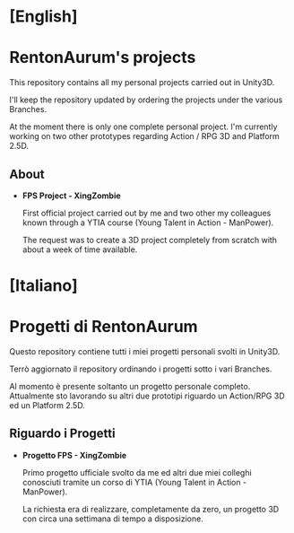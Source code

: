 # [English]

# RentonAurum's projects

This repository contains all my personal projects carried out in Unity3D.

I'll keep the repository updated by ordering the projects under the various Branches.

At the moment there is only one complete personal project. I'm currently working on two other prototypes regarding Action / RPG 3D and Platform 2.5D.

## About

- __FPS Project - XingZombie__

    First official project carried out by me and two other my colleagues known through a YTIA course (Young Talent in Action - ManPower).

    The request was to create a 3D project completely from scratch with about a week of time available.

# [Italiano]

# Progetti di RentonAurum

Questo repository contiene tutti i miei progetti personali svolti in Unity3D.

Terrò aggiornato il repository ordinando i progetti sotto i vari Branches.

Al momento è presente soltanto un progetto personale completo. Attualmente sto lavorando su altri due prototipi riguardo un Action/RPG 3D ed un Platform 2.5D.

## Riguardo i Progetti

- __Progetto FPS - XingZombie__

    Primo progetto ufficiale svolto da me ed altri due miei colleghi conosciuti tramite un corso di YTIA (Young Talent in Action - ManPower).

    La richiesta era di realizzare, completamente da zero, un progetto 3D con circa una settimana di tempo a disposizione.
